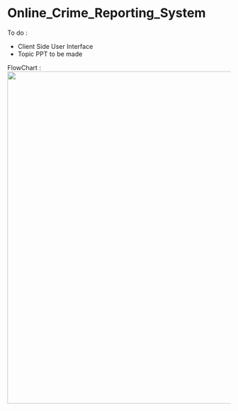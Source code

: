 # Online_Crime_Reporting_System

To do :
 - Client Side User Interface
 - Topic PPT to be made


FlowChart :<br/> 
<img src="https://github.com/Hemang417/Online_Crime_Reporting_System/blob/main/SEM-4%20Mini%20Project%20(1).png" width="750px">
